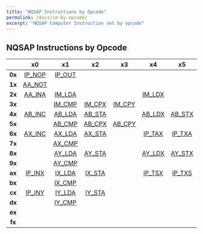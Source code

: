 ```yaml
---
title: "NQSAP Instructions by Opcode"
permalink: /docs/in-by-opcode/
excerpt: "NQSAP Computer Instruction set by opcode"
---
```


## NQSAP Instructions by Opcode

|      |  x0  |  x1  |  x2  |  x3  |  x4  |  x5  |  x6  |  x7  |  x8  |  x9  |  xa  |  xb  |  xc  |  xd  |  xe  |  xf  |
|:---: |:---: |:---: |:---: |:---: |:---: |:---: |:---: |:---: |:---: |:---: |:---: |:---: |:---: |:---: |:---: |:---: |
|**0x**|[IP_NOP](../in-details#nop)|[IP_OUT](../in-details#out)|      |      |      |      |      |      |      |      |[IP_RTS](../in-details#rts)|[IN_JMP](../in-details#jmp)|[AA_ASL](../in-details#asl)|      |      |      |
|**1x**|[AA_NOT](../in-details#not)|      |      |      |      |      |[IP_PHA](../in-details#pha)|[IP_CLC](../in-details#clc)|[AA_LSR](../in-details#lsr)|[AA_ROL](../in-details#rol)|[AA_ROR](../in-details#ror)|[AB_BIT](../in-details#bit)|      |      |[IP_PLA](../in-details#pla)|[IP_HLT](../in-details#hlt)|
|**2x**|[AA_INA](../in-details#ina)|[IM_LDA](../in-details#lda)|      |      |[IM_LDX](../in-details#ldx)|      |[IM_SBC](../in-details#sbc)|[IM_LDY](../in-details#ldy)|      |[IM_ADC](../in-details#adc)|[RE_BCC](../in-details#bcc)|[RE_BCS](../in-details#bcs)|      |      |      |[AA_DEA](../in-details#dea)|
|**3x**|      |[IM_CMP](../in-details#cmp)|[IM_CPX](../in-details#cpx)|[IM_CPY](../in-details#cpy)|      |      |[IM_EOR](../in-details#eor)|[IP_SEC](../in-details#sec)|      |      |      |[IM_AND](../in-details#and)|      |      |[IM_ORA](../in-details#ora)|      |
|**4x**|[AB_INC](../in-details#inc)|[AB_LDA](../in-details#lda)|[AB_STA](../in-details#sta)|      |[AB_LDX](../in-details#ldx)|[AB_STX](../in-details#stx)|[AB_SBC](../in-details#sbc)|[AB_LDY](../in-details#ldy)|[AB_STY](../in-details#sty)|[AB_ADC](../in-details#adc)|[AB_JSR](../in-details#jsr)|[AB_JMP](../in-details#jmp)|[AB_ASL](../in-details#asl)|      |      |[AB_DEC](../in-details#dec)|
|**5x**|      |[AB_CMP](../in-details#cmp)|[AB_CPX](../in-details#cpx)|[AB_CPY](../in-details#cpy)|      |      |[AB_EOR](../in-details#eor)|[IP_CLV](../in-details#clv)|[AB_LSR](../in-details#lsr)|[AB_ROL](../in-details#rol)|[AB_ROR](../in-details#ror)|[AB_AND](../in-details#and)|      |      |[AB_ORA](../in-details#ora)|      |
|**6x**|[AX_INC](../in-details#inc)|[AX_LDA](../in-details#lda)|[AX_STA](../in-details#sta)|      |[IP_TAX](../in-details#tax)|[IP_TXA](../in-details#txa)|[AX_SBC](../in-details#sbc)|[AX_LDY](../in-details#ldy)|[AX_STY](../in-details#sty)|[AX_ADC](../in-details#adc)|[RE_BNE](../in-details#bne)|[RE_BEQ](../in-details#beq)|[AX_ASL](../in-details#asl)|      |      |[AX_DEC](../in-details#dec)|
|**7x**|      |[AX_CMP](../in-details#cmp)|      |      |      |      |[AX_EOR](../in-details#eor)|      |[AX_LSR](../in-details#lsr)|[AX_ROL](../in-details#rol)|[AX_ROR](../in-details#ror)|[AX_AND](../in-details#and)|      |      |[AX_ORA](../in-details#ora)|      |
|**8x**|      |[AY_LDA](../in-details#lda)|[AY_STA](../in-details#sta)|      |[AY_LDX](../in-details#ldx)|[AY_STX](../in-details#stx)|[AY_SBC](../in-details#sbc)|[IP_TAY](../in-details#tay)|[IP_TYA](../in-details#tya)|[AY_ADC](../in-details#adc)|[RE_BPL](../in-details#bpl)|[RE_BMI](../in-details#bmi)|      |      |      |      |
|**9x**|      |[AY_CMP](../in-details#cmp)|      |      |      |      |[AY_EOR](../in-details#eor)|      |      |      |      |[AY_AND](../in-details#and)|      |      |[AY_ORA](../in-details#ora)|      |
|**ax**|[IP_INX](../in-details#inx)|[IX_LDA](../in-details#lda)|[IX_STA](../in-details#sta)|      |[IP_TSX](../in-details#tsx)|[IP_TXS](../in-details#txs)|[IX_SBC](../in-details#sbc)|      |      |[IX_ADC](../in-details#adc)|[RE_BVC](../in-details#bvc)|[RE_BVS](../in-details#bvs)|      |      |      |[IP_DEX](../in-details#dex)|
|**bx**|      |[IX_CMP](../in-details#cmp)|      |      |      |      |[IX_EOR](../in-details#eor)|[AB_JCC](../in-details#jcc)|[AB_JNE](../in-details#jne)|[AB_JPL](../in-details#jpl)|[AB_JVC](../in-details#jvc)|[IX_AND](../in-details#and)|      |      |[IX_ORA](../in-details#ora)|      |
|**cx**|[IP_INY](../in-details#iny)|[IY_LDA](../in-details#lda)|[IY_STA](../in-details#sta)|      |      |      |[IY_SBC](../in-details#sbc)|      |      |[IY_ADC](../in-details#adc)|      |      |      |      |      |[IP_DEY](../in-details#dey)|
|**dx**|      |[IY_CMP](../in-details#cmp)|      |      |      |      |[IY_EOR](../in-details#eor)|[AB_JCS](../in-details#jcs)|[AB_JEQ](../in-details#jeq)|[AB_JMI](../in-details#jmi)|[AB_JVS](../in-details#jvs)|[IY_AND](../in-details#and)|      |      |[IY_ORA](../in-details#ora)|      |
|**ex**|      |      |      |      |      |      |      |      |      |      |      |      |      |      |      |      |
|**fx**|      |      |      |      |      |      |      |      |      |      |      |      |      |      |      |      |

